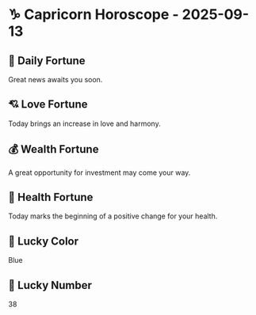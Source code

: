 # ♑ Capricorn Horoscope - 2025-09-13

## 🎯 Daily Fortune

Great news awaits you soon.

## 💘 Love Fortune

Today brings an increase in love and harmony.

## 💰 Wealth Fortune

A great opportunity for investment may come your way.

## 🌱 Health Fortune

Today marks the beginning of a positive change for your health.

## 🎨 Lucky Color

Blue

## 🔢 Lucky Number

38
